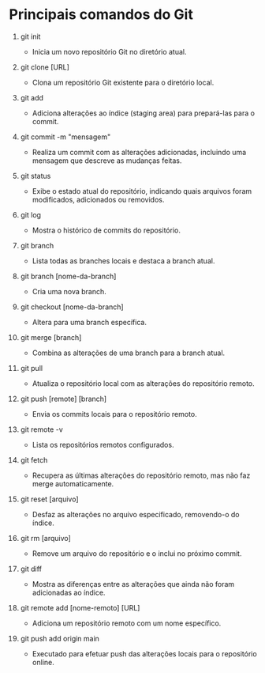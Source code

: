 # Principais comandos do Git

1. git init
   - Inicia um novo repositório Git no diretório atual.
2. git clone [URL]
   - Clona um repositório Git existente para o diretório local.

3. git add
   - Adiciona alterações ao índice (staging area) para prepará-las para o commit.

4. git commit -m "mensagem"
   - Realiza um commit com as alterações adicionadas, incluindo uma mensagem que descreve as mudanças feitas.

5. git status
   - Exibe o estado atual do repositório, indicando quais arquivos foram modificados, adicionados ou removidos.

6. git log
   - Mostra o histórico de commits do repositório.

7. git branch
   - Lista todas as branches locais e destaca a branch atual.

8. git branch [nome-da-branch]
   - Cria uma nova branch.

9. git checkout [nome-da-branch]
   - Altera para uma branch específica.

10. git merge [branch]
    - Combina as alterações de uma branch para a branch atual.

11. git pull
    - Atualiza o repositório local com as alterações do repositório remoto.

12. git push [remote] [branch]
    - Envia os commits locais para o repositório remoto.

13. git remote -v
    - Lista os repositórios remotos configurados.

14. git fetch
    - Recupera as últimas alterações do repositório remoto, mas não faz merge automaticamente.

15. git reset [arquivo]
    - Desfaz as alterações no arquivo especificado, removendo-o do índice.

16. git rm [arquivo]
    - Remove um arquivo do repositório e o inclui no próximo commit.

17. git diff
    - Mostra as diferenças entre as alterações que ainda não foram adicionadas ao índice.

18. git remote add [nome-remoto] [URL]
    - Adiciona um repositório remoto com um nome específico.

19. git push add origin main
    - Executado para efetuar push das alterações locais para o repositório online.